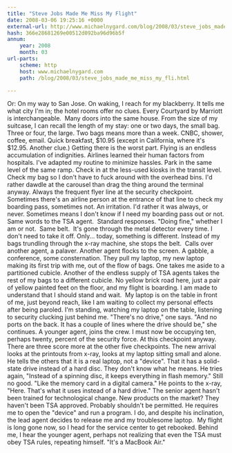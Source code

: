 ```yaml
---
title: "Steve Jobs Made Me Miss My Flight"
date: 2008-03-06 19:25:16 +0000
external-url: http://www.michaelnygard.com/blog/2008/03/steve_jobs_made_me_miss_my_fli.html
hash: 366e28681269e00512d092ba96d96b5f
annum:
    year: 2008
    month: 03
url-parts:
    scheme: http
    host: www.michaelnygard.com
    path: /blog/2008/03/steve_jobs_made_me_miss_my_fli.html

---
```


Or: On my way to San Jose.
On waking, I reach for my blackberry. It tells me what city I'm in; the hotel rooms offer no clues. Every Courtyard by Marriott is interchangeable.  Many doors into the same house. From the size of my suitcase, I can recall the length of my stay: one or two days, the small bag.  Three or four, the large. Two bags means more than a week.
CNBC, shower, coffee, email. Quick breakfast, $10.95 (except in California, where it's $12.95. Another clue.)
Getting there is the worst part. Flying is an endless accumulation of indignities. Airlines learned their human factors from hospitals. I've adapted my routine to minimize hassles. 
Park in the same level of the same ramp. Check in at the less-used kiosks in the transit level. Check my bag so I don't have to fuck around with the overhead bins. I'd rather dawdle at the carousel than drag the thing around the terminal anyway.
Always the frequent flyer line at the security checkpoint. Sometimes there's an airline person at the entrance of that line to check my boarding pass, sometimes not. An irritation. I'd rather it was always, or never. Sometimes means I don't know if I need my boarding pass out or not.
Same words to the TSA agent.  Standard responses. "Doing fine," whether I am or not.  Same belt.  It's gone through the metal detector every time. I don't need to take it off.
Only... today, something is different. Instead of my bags trundling through the x-ray machine, she stops the belt.  Calls over another agent, a palaver. Another agent flocks to the screen. A gabble, a conference, some consternation.
They pull my laptop, my new laptop making its first trip with me, out of the flow of bags. One takes me aside to a partitioned cubicle. Another of the endless supply of TSA agents takes the rest of my bags to a different cubicle. No yellow brick road here, just a pair of yellow painted feet on the floor, and my flight is boarding. I am made to understand that I should stand and wait.  My laptop is on the table in front of me, just beyond reach, like I am waiting to collect my personal effects after being paroled.
I'm standing, watching my laptop on the table, listening to security clucking just behind me. "There's no drive," one says. "And no ports on the back. It has a couple of lines where the drive should be," she continues.
A younger agent, joins the crew. I must now be occupying ten, perhaps twenty, percent of the security force. At this checkpoint anyway. There are three score more at the other five checkpoints. The new arrival looks at the printouts from x-ray, looks at my laptop sitting small and alone. He tells the others that it is a real laptop, not a "device". That it has a solid-state drive instead of a hard disc. They don't know what he means. He tries again, "Instead of a spinning disc, it keeps everything in flash memory." Still no good. "Like the memory card in a digital camera." He points to the x-ray, "Here. That's what it uses instead of a hard drive."
The senior agent hasn't been trained for technological change. New products on the market? They haven't been TSA approved. Probably shouldn't be permitted. He requires me to open the "device" and run a program. I do, and despite his inclination, the lead agent decides to release me and my troublesome laptop.  My flight is long gone now, so I head for the service center to get rebooked.
Behind me, I hear the younger agent, perhaps not realizing that even the TSA must obey TSA rules, repeating himself.
"It's a MacBook Air." 

